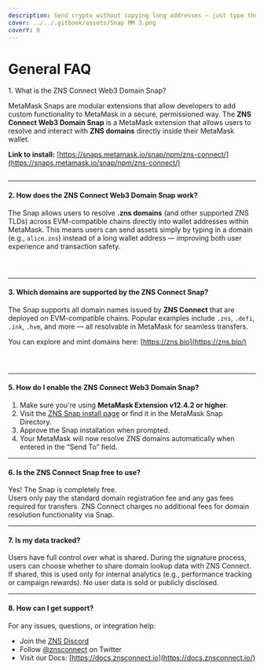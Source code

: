 ```yaml
---
description: Send crypto without copying long addresses — just type the domain and go!
cover: ../../.gitbook/assets/Snap MM 3.png
coverY: 0
---
```


# General FAQ



1\. What is the ZNS Connect Web3 Domain Snap?

MetaMask Snaps are modular extensions that allow developers to add custom functionality to MetaMask in a secure, permissioned way. The **ZNS Connect Web3 Domain Snap** is a MetaMask extension that allows users to resolve and interact with **ZNS domains** directly inside their MetaMask wallet.

**Link to install:** [https://snaps.metamask.io/snap/npm/zns-connect/](https://snaps.metamask.io/snap/npm/zns-connect/)

<figure><img src="../../.gitbook/assets/Screenshot 2025-05-23 at 11.58.41.png" alt=""><figcaption></figcaption></figure>

***

#### 2. How does the ZNS Connect Web3 Domain Snap work?

The Snap allows users to resolve **.zns domains** (and other supported ZNS TLDs) across EVM-compatible chains directly into wallet addresses within MetaMask. This means users can send assets simply by typing in a domain (e.g., `alice.zns`) instead of a long wallet address — improving both user experience and transaction safety.

<div><figure><img src="../../.gitbook/assets/Screenshot 2025-05-23 at 11.59.51.png" alt=""><figcaption></figcaption></figure> <figure><img src="../../.gitbook/assets/Screenshot 2025-05-23 at 11.59.58.png" alt=""><figcaption></figcaption></figure> <figure><img src="../../.gitbook/assets/Screenshot 2025-05-23 at 12.00.03.png" alt=""><figcaption></figcaption></figure></div>

***

#### 3. Which domains are supported by the ZNS Connect Snap?

The Snap supports all domain names issued by **ZNS Connect** that are deployed on EVM-compatible chains. Popular examples include `.zns`, `.defi`, `.ink`, `.hvm`, and more — all resolvable in MetaMask for seamless transfers.

You can explore and mint domains here: [https://zns.bio](https://zns.bio/)

<div><figure><img src="../../.gitbook/assets/Screenshot 2025-05-23 at 12.03.25.png" alt=""><figcaption></figcaption></figure> <figure><img src="../../.gitbook/assets/Screenshot 2025-05-23 at 12.02.45.png" alt=""><figcaption></figcaption></figure> <figure><img src="../../.gitbook/assets/Screenshot 2025-05-23 at 12.01.49.png" alt=""><figcaption></figcaption></figure></div>

***

#### 5. How do I enable the ZNS Connect Web3 Domain Snap?

1. Make sure you're using **MetaMask Extension v12.4.2 or higher**.
2. Visit the [ZNS Snap install page](https://snaps.metamask.io/snap/npm/zns-connect/) or find it in the MetaMask Snap Directory.
3. Approve the Snap installation when prompted.
4. Your MetaMask will now resolve ZNS domains automatically when entered in the “Send To” field.

***

#### 6. Is the ZNS Connect Snap free to use?

Yes! The Snap is completely free.\
Users only pay the standard domain registration fee and any gas fees required for transfers. ZNS Connect charges no additional fees for domain resolution functionality via Snap.

***

#### 7. Is my data tracked?

Users have full control over what is shared. During the signature process, users can choose whether to share domain lookup data with ZNS Connect. If shared, this is used only for internal analytics (e.g., performance tracking or campaign rewards). No user data is sold or publicly disclosed.

***

#### 8. How can I get support?

For any issues, questions, or integration help:

* Join the [ZNS Discord](https://discord.gg/znsconnect)
* Follow [@znsconnect](https://twitter.com/znsconnect) on Twitter
* Visit our Docs: [https://docs.znsconnect.io](https://docs.znsconnect.io/)
